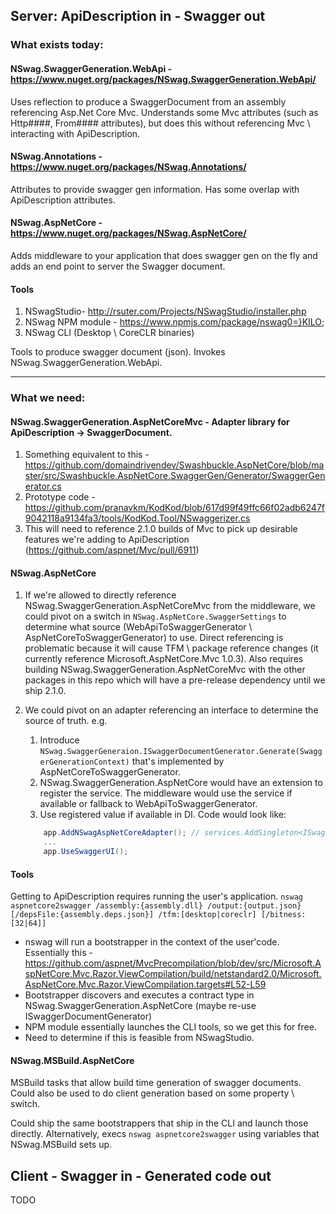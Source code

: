 ## Server: ApiDescription in - Swagger out 

### What exists today:

#### NSwag.SwaggerGeneration.WebApi - https://www.nuget.org/packages/NSwag.SwaggerGeneration.WebApi/
Uses reflection to produce a SwaggerDocument from an assembly referencing Asp.Net Core Mvc. Understands some Mvc attributes (such as Http####, From#### attributes), but does this
without referencing Mvc \ interacting with ApiDescription.

#### NSwag.Annotations - https://www.nuget.org/packages/NSwag.Annotations/
Attributes to provide swagger gen information. Has some overlap with ApiDescription attributes.

#### NSwag.AspNetCore - https://www.nuget.org/packages/NSwag.AspNetCore/
Adds middleware to your application that does swagger gen on the fly and adds an end point to server the Swagger document.

#### Tools
1. NSwagStudio- http://rsuter.com/Projects/NSwagStudio/installer.php
2. NSwag NPM module - https://www.npmjs.com/package/nswag0=}KILO;
3. NSwag CLI (Desktop \ CoreCLR binaries)
  
Tools to produce swagger document (json). Invokes NSwag.SwaggerGeneration.WebApi.

--------------------------------------------------------------------------------------------------------------------------

### What we need:

#### NSwag.SwaggerGeneration.AspNetCoreMvc - Adapter library for ApiDescription -> SwaggerDocument.

1. Something equivalent to this - https://github.com/domaindrivendev/Swashbuckle.AspNetCore/blob/master/src/Swashbuckle.AspNetCore.SwaggerGen/Generator/SwaggerGenerator.cs
2. Prototype code - https://github.com/pranavkm/KodKod/blob/617d99f49ffc66f02adb6247f9042118a9134fa3/tools/KodKod.Tool/NSwaggerizer.cs
3. This will need to reference 2.1.0 builds of Mvc to pick up desirable features we're adding to ApiDescription (https://github.com/aspnet/Mvc/pull/6911)

#### NSwag.AspNetCore

1. If we're allowed to directly reference NSwag.SwaggerGeneration.AspNetCoreMvc from the middleware, we could pivot on a switch in `NSwag.AspNetCore.SwaggerSettings` to determine 
what source (WebApiToSwaggerGenerator \ AspNetCoreToSwaggerGenerator) to use. Direct referencing is problematic because it will cause TFM \ package reference changes (it currently reference Microsoft.AspNetCore.Mvc 1.0.3). 
Also requires building NSwag.SwaggerGeneration.AspNetCoreMvc with the other packages in this repo which will have a pre-release dependency until we ship 2.1.0.

2. We could pivot on an adapter referencing an interface to determine the source of truth. e.g. 
    1) Introduce `NSwag.SwaggerGeneraion.ISwaggerDocumentGenerator.Generate(SwaggerGenerationContext)` that's implemented by AspNetCoreToSwaggerGenerator.
    2) NSwag.SwaggerGeneration.AspNetCore would have an extension to register the service. The middleware would use the service if available or fallback to WebApiToSwaggerGenerator.
    2) Use registered value if available in DI. Code would look like:
    ```C#
        app.AddNSwagAspNetCoreAdapter(); // services.AddSingleton<ISwaggerDocumentGenerator, AspNetCoreToSwaggerGenerator>();
        ...
        app.UseSwaggerUI();
    ```
    
#### Tools
Getting to ApiDescription requires running the user's application. 
`nswag aspnetcore2swagger /assembly:{assembly.dll} /output:{output.json} [/depsFile:{assembly.deps.json}] /tfm:[desktop|coreclr] [/bitness:[32|64]] `

* nswag will run a bootstrapper in the context of the user'code. Essentially this - https://github.com/aspnet/MvcPrecompilation/blob/dev/src/Microsoft.AspNetCore.Mvc.Razor.ViewCompilation/build/netstandard2.0/Microsoft.AspNetCore.Mvc.Razor.ViewCompilation.targets#L52-L59
* Bootstrapper discovers and executes a contract type in NSwag.SwaggerGeneration.AspNetCore (maybe re-use ISwaggerDocumentGenerator)
* NPM module essentially launches the CLI tools, so we get this for free.
* Need to determine if this is feasible from NSwagStudio.


#### NSwag.MSBuild.AspNetCore
MSBuild tasks that allow build time generation of swagger documents. Could also be used to do client generation based on some property \ switch.

Could ship the same bootstrappers that ship in the CLI and launch those directly. Alternatively, execs `nswag aspnetcore2swagger` using variables that NSwag.MSBuild sets up.


## Client - Swagger in - Generated code out
TODO
